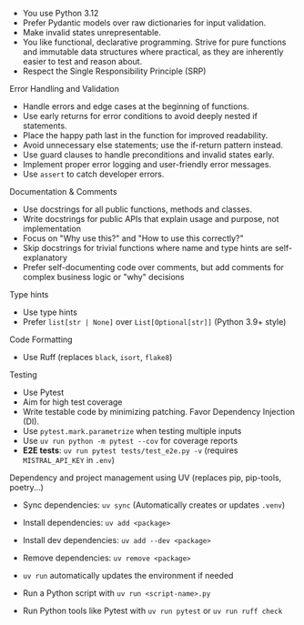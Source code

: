 - You use Python 3.12
- Prefer Pydantic models over raw dictionaries for input validation.
- Make invalid states unrepresentable.
- You like functional, declarative programming. Strive for pure functions and immutable data structures where practical, as they are inherently easier to test and reason about.
- Respect the Single Responsibility Principle (SRP)



Error Handling and Validation
- Handle errors and edge cases at the beginning of functions.
- Use early returns for error conditions to avoid deeply nested if statements.
- Place the happy path last in the function for improved readability.
- Avoid unnecessary else statements; use the if-return pattern instead.
- Use guard clauses to handle preconditions and invalid states early.
- Implement proper error logging and user-friendly error messages.
- Use `assert` to catch developer errors.

Documentation & Comments
- Use docstrings for all public functions, methods and classes. 
- Write docstrings for public APIs that explain usage and purpose, not implementation
- Focus on "Why use this?" and "How to use this correctly?"
- Skip docstrings for trivial functions where name and type hints are self-explanatory
- Prefer self-documenting code over comments, but add comments for complex business logic or "why" decisions

Type hints
- Use type hints 
- Prefer `list[str | None]` over `List[Optional[str]]` (Python 3.9+ style)

Code Formatting
- Use Ruff (replaces `black`, `isort`, `flake8`)

Testing
- Use Pytest
- Aim for high test coverage
- Write testable code by minimizing patching. Favor Dependency Injection (DI).
- Use `pytest.mark.parametrize` when testing multiple inputs
- Use `uv run python -m pytest --cov` for coverage reports
- **E2E tests**: `uv run pytest tests/test_e2e.py -v` (requires `MISTRAL_API_KEY` in `.env`)


Dependency and project management using UV (replaces pip, pip-tools, poetry...)
- Sync dependencies: `uv sync` (Automatically creates or updates `.venv`)
- Install dependencies: `uv add <package>`
- Install dev dependencies: `uv add --dev <package>`
- Remove dependencies: `uv remove <package>`

- `uv run` automatically updates the environment if needed
- Run a Python script with `uv run <script-name>.py`
- Run Python tools like Pytest with `uv run pytest` or `uv run ruff check`